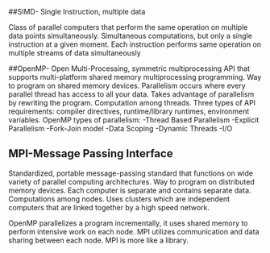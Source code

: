 ##SIMD- Single Instruction, multiple data

Class of parallel computers that perform the same operation on multiple data points simultaneously. Simultaneous computations, but only a single instruction at a given moment. Each instruction performs same operation on multiple streams of data simultaneously

##OpenMP- Open Multi-Processing, 
symmetric multiprocessing API that supports multi-platform shared memory multiprocessing programming. Way to program on shared memory devices. Parallelism occurs where every parallel thread has access to all your data. Takes advantage of parallelism by rewriting the program. Computation among threads. Three types of API requirements: compiler directives, runtime/library runtimes, environment variables. 
OpenMP types of parallelism: 
-Thread Based Parallelism 
-Explicit Parallelism 
-Fork-Join model 
-Data Scoping 
-Dynamic Threads 
-I/O

## MPI-Message Passing Interface 
Standardized, portable message-passing standard that functions on wide variety of parallel computing architectures. 
Way to program on distributed memory devices. 
Each computer is separate and contains separate data. 
Computations among nodes. Uses clusters which are independent computers that are linked together by a high speed network.

OpenMP parallelizes a program incrementally, it uses shared memory to perform intensive work on each node. MPI utilizes communication and data sharing between each node. MPI is more like a library.
